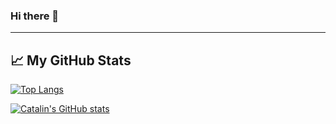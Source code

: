 ### Hi there 👋


---

## &#x1f4c8; My GitHub Stats

[![Top Langs](https://github-readme-stats.vercel.app/api/top-langs/?username=guillaumehanotel&theme=radical)](https://github.com/anuraghazra/github-readme-stats)

[![Catalin's GitHub stats](https://github-readme-stats.vercel.app/api?username=guillaumehanotel&theme=radical)](https://github.com/anuraghazra/github-readme-stats)


<!--
**guillaumehanotel/guillaumehanotel** is a ✨ _special_ ✨ repository because its `README.md` (this file) appears on your GitHub profile.

Here are some ideas to get you started:

- 🔭 I’m currently working on ...
- 🌱 I’m currently learning ...
- 👯 I’m looking to collaborate on ...
- 🤔 I’m looking for help with ...
- 💬 Ask me about ...
- 📫 How to reach me: ...
- 😄 Pronouns: ...
- ⚡ Fun fact: ...
-->

